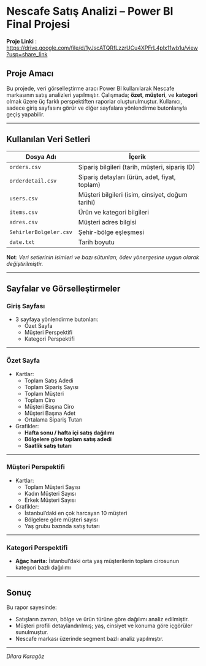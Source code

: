 # Nescafe Satış Analizi – Power BI Final Projesi

**Proje Linki** : https://drive.google.com/file/d/1yJscATQRfLzzrUCu4XPFrL4plx11wb1u/view?usp=share_link

## Proje Amacı
Bu projede, veri görselleştirme aracı Power BI kullanılarak Nescafe markasının satış analizleri yapılmıştır. Çalışmada; **özet**, **müşteri**, ve **kategori** olmak üzere üç farklı perspektiften raporlar oluşturulmuştur. Kullanıcı, sadece giriş sayfasını görür ve diğer sayfalara yönlendirme butonlarıyla geçiş yapabilir.

---

## Kullanılan Veri Setleri

| Dosya Adı             | İçerik                            |
|-----------------------|------------------------------------|
| `orders.csv`          | Sipariş bilgileri (tarih, müşteri, sipariş ID) |
| `orderdetail.csv`     | Sipariş detayları (ürün, adet, fiyat, toplam) |
| `users.csv`           | Müşteri bilgileri (isim, cinsiyet, doğum tarihi) |
| `items.csv`           | Ürün ve kategori bilgileri         |
| `adres.csv`           | Müşteri adres bilgisi              |
| `SehirlerBolgeler.csv`| Şehir-bölge eşleşmesi              |
| `date.txt`            | Tarih boyutu                       |

**Not**: *Veri setlerinin isimleri ve bazı sütunları, ödev yönergesine uygun olarak değiştirilmiştir.* 

---


## Sayfalar ve Görselleştirmeler

### Giriş Sayfası
- 3 sayfaya yönlendirme butonları:
  - Özet Sayfa
  - Müşteri Perspektifi
  - Kategori Perspektifi

---

### Özet Sayfa
- Kartlar:
  - Toplam Satış Adedi
  - Toplam Sipariş Sayısı
  - Toplam Müşteri
  - Toplam Ciro
  - Müşteri Başına Ciro
  - Müşteri Başına Adet
  - Ortalama Sipariş Tutarı
- Grafikler:
  - **Hafta sonu / hafta içi satış dağılımı** 
  - **Bölgelere göre toplam satış adedi** 
  - **Saatlik satış tutarı** 

---

### Müşteri Perspektifi
- Kartlar:
  - Toplam Müşteri Sayısı
  - Kadın Müşteri Sayısı
  - Erkek Müşteri Sayısı
- Grafikler:
  - İstanbul’daki en çok harcayan 10 müşteri
  - Bölgelere göre müşteri sayısı
  - Yaş grubu bazında satış tutarı

---

### Kategori Perspektifi
- **Ağaç harita:** İstanbul’daki orta yaş müşterilerin toplam cirosunun kategori bazlı dağılımı

---

## Sonuç
Bu rapor sayesinde:
- Satışların zaman, bölge ve ürün türüne göre dağılımı analiz edilmiştir.
- Müşteri profili detaylandırılmış; yaş, cinsiyet ve konuma göre içgörüler sunulmuştur.
- Nescafe markası üzerinde segment bazlı analiz yapılmıştır.

---

*Dilara Karagöz*
